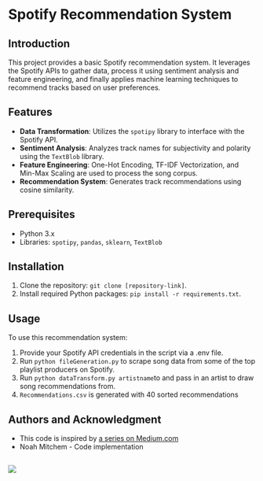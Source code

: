 # Spotify Recommendation System

## Introduction
This project provides a basic Spotify recommendation system. It leverages the Spotify APIs to gather data, process it using sentiment analysis and feature engineering, and finally applies machine learning techniques to recommend tracks based on user preferences.

## Features
- **Data Transformation**: Utilizes the `spotipy` library to interface with the Spotify API.
- **Sentiment Analysis**: Analyzes track names for subjectivity and polarity using the `TextBlob` library.
- **Feature Engineering**: One-Hot Encoding, TF-IDF Vectorization, and Min-Max Scaling are used to process the song corpus.
- **Recommendation System**: Generates track recommendations using cosine similarity.

## Prerequisites
- Python 3.x
- Libraries: `spotipy`, `pandas`, `sklearn`, `TextBlob`

## Installation
1. Clone the repository: `git clone [repository-link]`.
2. Install required Python packages: `pip install -r requirements.txt`.

## Usage
To use this recommendation system:
1. Provide your Spotify API credentials in the script via a .env file.
2. Run `python fileGeneration.py` to scrape song data from some of the top playlist producers on Spotify.
3. Run `python dataTransform.py artistname`to and pass in an artist to draw song recommendations from.
4. `Recommendations.csv` is generated with 40 sorted recommendations
## Authors and Acknowledgment
- This code is inspired by [a series on Medium.com](https://medium.com/@enjui.chang/enhance-your-playlists-with-machine-learning-spotify-automatic-playlist-continuation-2aae2c926e77)
- Noah Mitchem - Code implementation
## 
![](http://media4.giphy.com/media/v1.Y2lkPTc5MGI3NjExbm54aWxtcDAybDl0cGVpenNuODltc3Q2d3JpdGkwYjMyYWExMDZzbiZlcD12MV9pbnRlcm5hbF9naWZfYnlfaWQmY3Q9Zw/uDa8i4tHogwuppZpQA/giphy.gif)
